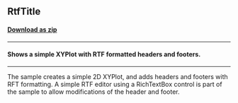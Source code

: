 ## RtfTitle
#### [Download as zip](https://minhaskamal.github.io/DownGit/#/home?url=https://github.com/GrapeCity/ComponentOne-WinForms-Samples/tree/master/NetFramework\Charts\VB\RtfTitle)
____
#### Shows a simple XYPlot with RTF formatted headers and footers.
____
The sample creates a simple 2D XYPlot, and adds headers and footers with RFT formatting.  A simple RTF editor using a RichTextBox control is part of the sample to allow modifications of the header and footer. 
